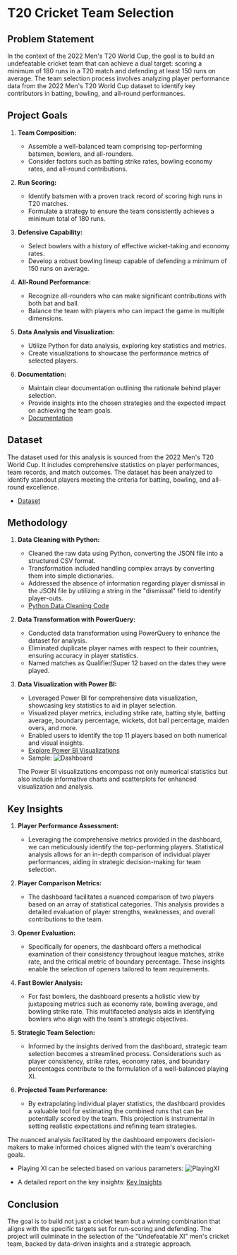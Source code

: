 # T20 Cricket Team Selection

## Problem Statement

In the context of the 2022 Men's T20 World Cup, the goal is to build an undefeatable cricket team that can achieve a dual target: scoring a minimum of 180 runs in a T20 match and defending at least 150 runs on average. The team selection process involves analyzing player performance data from the 2022 Men's T20 World Cup dataset to identify key contributors in batting, bowling, and all-round performances.

## Project Goals

1. **Team Composition:**
   - Assemble a well-balanced team comprising top-performing batsmen, bowlers, and all-rounders.
   - Consider factors such as batting strike rates, bowling economy rates, and all-round contributions.

2. **Run Scoring:**
   - Identify batsmen with a proven track record of scoring high runs in T20 matches.
   - Formulate a strategy to ensure the team consistently achieves a minimum total of 180 runs.

3. **Defensive Capability:**
   - Select bowlers with a history of effective wicket-taking and economy rates.
   - Develop a robust bowling lineup capable of defending a minimum of 150 runs on average.

4. **All-Round Performance:**
   - Recognize all-rounders who can make significant contributions with both bat and ball.
   - Balance the team with players who can impact the game in multiple dimensions.

5. **Data Analysis and Visualization:**
   - Utilize Python for data analysis, exploring key statistics and metrics.
   - Create visualizations to showcase the performance metrics of selected players.

6. **Documentation:**
   - Maintain clear documentation outlining the rationale behind player selection.
   - Provide insights into the chosen strategies and the expected impact on achieving the team goals.
   - [Documentation](https://github.com/ASDsashi/T20-Cricket-Analysis/blob/main/Documents/Measures%20and%20Parameters.pdf)

## Dataset

The dataset used for this analysis is sourced from the 2022 Men's T20 World Cup. It includes comprehensive statistics on player performances, team records, and match outcomes. The dataset has been analyzed to identify standout players meeting the criteria for batting, bowling, and all-round excellence.
   - [Dataset](https://github.com/ASDsashi/T20-Cricket-Analysis/tree/main/Dataset)

## Methodology

1. **Data Cleaning with Python:**
   - Cleaned the raw data using Python, converting the JSON file into a structured CSV format.
   - Transformation included handling complex arrays by converting them into simple dictionaries.
   - Addressed the absence of information regarding player dismissal in the JSON file by utilizing a string in the "dismissal" field to identify player-outs.
   - [Python Data Cleaning Code](https://github.com/ASDsashi/T20-Cricket-Analysis/blob/main/Data%20Cleaning.ipynb)

2. **Data Transformation with PowerQuery:**
   - Conducted data transformation using PowerQuery to enhance the dataset for analysis.
   - Eliminated duplicate player names with respect to their countries, ensuring accuracy in player statistics.
   - Named matches as Qualifier/Super 12 based on the dates they were played.

3. **Data Visualization with Power BI:**
   - Leveraged Power BI for comprehensive data visualization, showcasing key statistics to aid in player selection.
   - Visualized player metrics, including strike rate, batting style, batting average, boundary percentage, wickets, dot ball percentage, maiden overs, and more.
   - Enabled users to identify the top 11 players based on both numerical and visual insights.
   - [Explore Power BI Visualizations](https://github.com/ASDsashi/T20-Cricket-Analysis/tree/main/Dashboard)
   - Sample:
   ![Dashboard](https://github.com/ASDsashi/T20-Cricket-Analysis/assets/71587160/9f1fe0d7-2bb8-4505-8732-41ad6f853531)

    The Power BI visualizations encompass not only numerical statistics but also include informative charts and scatterplots for enhanced visualization and analysis.


## Key Insights
1. **Player Performance Assessment:**
   - Leveraging the comprehensive metrics provided in the dashboard, we can meticulously identify the top-performing players. Statistical analysis allows for an in-depth comparison of individual player performances, aiding in strategic decision-making for team selection.

2. **Player Comparison Metrics:**
   - The dashboard facilitates a nuanced comparison of two players based on an array of statistical categories. This analysis provides a detailed evaluation of player strengths, weaknesses, and overall contributions to the team.

3. **Opener Evaluation:**
   - Specifically for openers, the dashboard offers a methodical examination of their consistency throughout league matches, strike rate, and the critical metric of boundary percentage. These insights enable the selection of openers tailored to team requirements.

4. **Fast Bowler Analysis:**
   - For fast bowlers, the dashboard presents a holistic view by juxtaposing metrics such as economy rate, bowling average, and bowling strike rate. This multifaceted analysis aids in identifying bowlers who align with the team's strategic objectives.

5. **Strategic Team Selection:**
   - Informed by the insights derived from the dashboard, strategic team selection becomes a streamlined process. Considerations such as player consistency, strike rates, economy rates, and boundary percentages contribute to the formulation of a well-balanced playing XI.

6. **Projected Team Performance:**
   - By extrapolating individual player statistics, the dashboard provides a valuable tool for estimating the combined runs that can be potentially scored by the team. This projection is instrumental in setting realistic expectations and refining team strategies.

The nuanced analysis facilitated by the dashboard empowers decision-makers to make informed choices aligned with the team's overarching goals. 
   - Playing XI can be selected based on various parameters:
![PlayingXI](https://github.com/ASDsashi/T20-Cricket-Analysis/assets/71587160/f12d66b5-2176-4b4d-80c3-9026aad26b69)
 
   - A detailed report on the key insights: [Key Insights](https://github.com/ASDsashi/T20-Cricket-Analysis/blob/main/Documents/KeyInsights.pdf)

## Conclusion

The goal is to build not just a cricket team but a winning combination that aligns with the specific targets set for run-scoring and defending. The project will culminate in the selection of the "Undefeatable XI" men's cricket team, backed by data-driven insights and a strategic approach.
